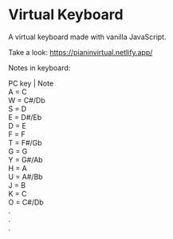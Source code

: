 # Virtual Keyboard

A virtual keyboard made with vanilla JavaScript.

Take a look: https://pianinvirtual.netlify.app/

Notes in keyboard:

PC key | Note  
A = C  
W = C#/Db  
S = D  
E = D#/Eb  
D = E  
F = F  
T = F#/Gb  
G = G  
Y = G#/Ab  
H = A  
U = A#/Bb  
J = B  
K = C  
O = C#/Db  
.  
.  
.
